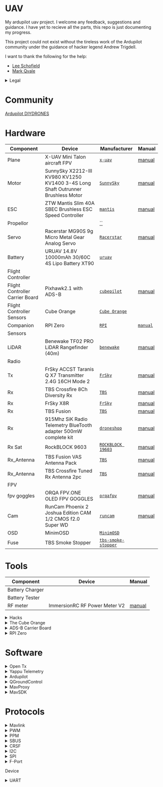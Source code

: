 # UAV
My ardupilot uav project. I welcome any feedback, suggestions and guidance.
I have yet to recieve all the parts, this repo is just documenting my progress.

This project could not exist without the tireless work of the Ardupilot community under
the guidance of hacker legend Andrew Trigdell.

I want to thank the following for the help:
* [Lee Schofield](http://www.painless360.com/) 
* [Mark Qvale](http://www.itsqv.com/QVM/index.php?title=Main_Page)

<details><summary>Legal</summary>

[Drone Regulations](https://droneregulations.info/)
[CASA](https://www.casa.gov.au/knowyourdrone)

## Australia

* You must not fly your drone higher than 120 metres.
* You must keep your drone at least 30 metres away from other people.
* You must only fly one drone at a time.
* You must keep your drone within visual line-of-sight.
* You must not fly over or above people or in a populous area. This could include beaches, parks, events, or sport ovals where there is a game in progress.
* Respect personal privacy. Don’t record or photograph people without their consent — this may breach other laws.
* If your drone weighs more than 100 grams, you must fly at least 5.5 kilometres away from a controlled airport, which generally have a control tower at them.
* You must only fly during the day and you must not fly through cloud or fog.
* You must not fly your drone over or near an area affecting public safety or where emergency operations are underway. 
* If you're near a helicopter landing site or smaller aerodrome without a control tower, you can fly your drone within 5.5 kilometres.
If you become aware of manned aircraft nearby, you will have to manoeuvre away and land your drone as quickly and safely as possible.

### FPV
* You do not need CASA approval if you only intend to operate FPV indoors for recreational purposes.
* Flying FPV outdoors is only permitted with CASA approval. This applies to both recreational and commercial drone users.
* [Apply for CASA Recreational FPV approval](https://www.casa.gov.au/drones/rules/restricted-airspace-permissions-and-approvals-recreational-operators)
* [Apply for EVLOS Extended Visual Line of Sight](https://www.casa.gov.au/drones/reoc/additional-approvals#visual-line-of-sight-civil-aviation-safety-regulations-101-073-)

#### Applications
* [Apply for Aviation Reference Number](https://www.casa.gov.au/licences-and-certification/individual-licensing/applying-aviation-reference-number-arn)
* [Model Airflight Authorisation](https://www.casa.gov.au/files/model-aircraft-flight-authorisation-area-approval-formpdf)
* [Airspace Risk Assessment Template](https://www.casa.gov.au/files/form-1589)
* A map with an aerial view of the location, such as a screenshot from Google Earth or a diagram, displaying the required information
* Participate in an interview and/or practical flight test, if required.
</details>

# Community
[ Ardupilot ](https://discuss.ardupilot.org/)
[ DIYDRONES ](https://diydrones.com/)

# Hardware
| Component | Device | Manufacturer | Manual | 
| --- | --- | --- | --- |
| Plane | X-UAV Mini Talon aircraft FPV | <a href="http://www.x-uav.cn/en/content/?465.html" target="_blank">`x-uav`</a> | <a href="https://github.com/shaun-lloyd/uav/blob/master/manual/xuav-mini_talon.pdf">manual</a>| 
| Motor | SunnySky X2212-III KV980 KV1250 KV1400 3-4S Long Shaft Outrunner Brushless Motor | <a href="https://sunnyskyusa.com/products/sunnsky-x2212" target="_blank">`SunnySky`</a> | <a href="https://github.com/shaun-lloyd/uav/blob/master/manual/sunnysky-1400.pdf">manual</a> |
| ESC | ZTW Mantis Slim 40A SBEC Brushless ESC Speed Controller | <a href="https://www.ztwoem.com/product/mantis-slim-series/" target="_blank">`mantis`</a> | <a href="https://github.com/shaun-lloyd/uav/blob/master/manual/ztw-mantis.pdf">manual</a> |
| Propellor | | <a href="" target="_blank">``</a> | <a href="https://github.com/shaun-lloyd/uav/blob/master/manual/.pdf"></a> |
| Servo | Racerstar MG90S 9g Micro Metal Gear Analog Servo | <a href="http://m.racerstar.com/4pcs-racerstar-mg90s-9g-micro-metal-gear-analog-servo-for-450-rc-helicopter-rc-car-boat-robot-p-367.html" target="_blank">`Racerstar`</a> | <a href="https://github.com/shaun-lloyd/uav/blob/master/manual/servo-MG90S.pdf">manual</a> |
| Battery | URUAV 14.8V 10000mAh 30/60C 4S Lipo Battery XT90 | <a href="https://www.uruav.com/URUAV-14_8V-10000mAh-30-or-60C-4S-Lipo-Batteri-XT60-Plug-f-r-FPV-RC-Quadcopter-Jordbruk-Drone-p-224.html" target="_blank">`uruav`</a> | <a href="https://github.com/shaun-lloyd/uav/blob/master/manual/.pdf"></a> |
| Flight Controller | | | |
| Flight Controller Carrier Board  | Pixhawk2.1 with ADS-B | <a href="https://docs.cubepilot.org/user-guides/carrier-boards/ads-b-carrier-board" target="_blank">`cubepilot`</a> | <a href="https://github.com/shaun-lloyd/uav/blob/master/manual/pixhawk2.pdf">manual</a> |
| Flight Controller Sensors  |  Cube Orange | <a href="">`Cube Orange`</a> | |
| Companion | RPI Zero | <a href="https://www.raspberrypi.org/products/raspberry-pi-zero/">`RPI`</a> | <a href="https://github.com/shaun-lloyd/uav/blob/master/manual/rpi-zero.pdf">`manual`</a> |
| Sensors | | | 
| LiDAR | Benewake TF02 PRO LiDAR Rangefinder (40m) | <a href="http://en.benewake.com/product/detail/5c345c9de5b3a844c4723299">`benewake`</a> | <a href="https://github.com/shaun-lloyd/uav/blob/master/manual/benewake-TF02.pdf">manual</a> |
| Radio | | | |
| Tx | FrSky ACCST Taranis Q X7 Transmitter 2.4G 16CH Mode 2 | <a href="https://www.frsky-rc.com/product/taranis-q-x7-2/" target="_blank">`FrSky`</a> | <a href="https://github.com/shaun-lloyd/uav/blob/master/manual/taranis-qx7.pdf">manual</a> |
| Rx | TBS Crossfire 8Ch Diversity Rx | <a href="https://www.team-blacksheep.com/products/prod:crossfire_8chrx" target="_blank">`TBS`</a> | <a href="https://github.com/shaun-lloyd/uav/blob/master/manual/tbs-crossfire.pdf">manual</a> |
| Rx | FrSky X8R | <a href="https://www.frsky-rc.com/product/x8r/" target="_blank">`FrSky`</a> | <a href="https://github.com/shaun-lloyd/uav/blob/master/manual/frsky-reciever-x8r.pdf">manual</a> |
| Rx | TBS Fusion | <a href="https://www.team-blacksheep.com/products/prod:tbs_fusion" target="_blank">`TBS`</a>  | <a href="https://github.com/shaun-lloyd/uav/blob/master/manual/tbs-fusion.pdf">manual</a> |
| Rx | 915Mhz SiK Radio Telemetry BlueTooth adapter 500mW complete kit | <a href="https://droneshop.biz/product/915mhz-sik-radio-telemetry-bluetooth-adapter-500mw-complete-kit/?v=eedc0d4ce163" target="_blank">`droneshop`</a> |  <a href="https://github.com/shaun-lloyd/uav/blob/master/manual/.pdf">manual</a> |
| Rx Sat | RockBLOCK 9603 | <a href="https://www.rock7.com/products/rockblock-9603-compact-plug-play-satellite-transmitter">`ROCKBLOCK 19603`</a> | <a href="https://github.com/shaun-lloyd/uav/blob/master/manual/rockblock-9603.pdf">manual</a> |
| Rx_Antenna | TBS Fusion VAS Antenna Pack | <a href="https://www.team-blacksheep.com/products/prod:fusion_vasant_pack" >`TBS`</a> | <a href="https://github.com/shaun-lloyd/uav/blob/master/manual/.pdf">manual</a> |
| Rx_Antenna | TBS Crossfire Tuned Rx Antenna 2pc | <a href="https://www.team-blacksheep.com/products/prod:tuned_rx_antenna" target="_blank">`TBS`</a> | <a href="https://github.com/shaun-lloyd/uav/blob/master/manual/tbs-crossfire.pdf">manual</a> |
| FPV | | | |
| fpv goggles | ORQA FPV.ONE OLED FPV GOGGLES | <a href="https://orqafpv.com/" target="_blank">`orqafpv`</a> | <a href="https://github.com/shaun-lloyd/uav/blob/master/manual/orqa-fpvone-1.2.b.pdf">manual</a> |
| Cam | RunCam Phoenix 2 Joshua Edition CAM 1/2 CMOS f2.0 Super WD | <a href="https://shop.runcam.com/runcam-phoenix-2/">`runcam`</a> | <a href="https://github.com/shaun-lloyd/uav/blob/master/manual/.pdf">manual</a> |
| OSD | MinimOSD | <a href="">`MinimOSD`</a> | <a href="https://github.com/shaun-lloyd/uav/blob/master/manual/minimosd.pdf"></a> |
| Fuse | TBS Smoke Stopper | <a href="">`tbs-smoke-stopper`</a> | | 
# Tools
| Component | Device | Manual |
| --- | --- | --- |
| Battery Charger | | |
| Battery Tester | | |
| RF meter | ImmersionRC RF Power Meter V2 | <a href="https://docs.google.com/document/d/1MHtkZg81mqF2xibuO7tHb-OH-l9ib3NImpGnRQWFtBo/edit">manual</a> |

<details><summary>Hacks</summary>

<details><summary>Taranis QX7 - CRSF MOD</summary>
[ TBS ](https://www.team-blacksheep.com/products/prod:qx7mod)
</details>
</details>

<details><summary>The Cube Orange</summary>
The Cube Orange autopilot is the latest and most powerful model in the Cubepilot ecosystem.
Designed for hobby users, commercial system integrators and UAS manufacturers the Cube Orange 
autopilot is part of a wide ecosystem of autopilot modules and carrier boards. 

## Processor
* 32bit ARM® STM32H743 Cortex®-M7（with DP-FPU）
* 400 Mhz/1 MB RAM/2 MB Flash
* 32 bit STM32F103 failsafe co-processor
## Sensors
* Three redundant IMUs (accels, gyros and compass)
* ICM 20649 integrated accelerometer / gyro, MS5611 barometer on base board
* InvenSense ICM20602 IMU,ICM20948 IMU/MAG, MS5611 barometer on temperature controlled, vibration isolated board
* All sensors connected via SPI.
## Power
* Redundant power supply with automatic failover
* Servo rail high-power (7 V) and high-current ready
* All peripheral outputs over-current protected, all inputs ESD protected
## Interfaces
* 14x PWM servo outputs (8 from IO, 6 from FMU)
* S.Bus servo output
* R/C inputs for CPPM, Spektrum / DSM and S.Bus
* Analogue / PWM RSSI input
* 5x general purpose serial ports, 2 with full flow control
* 2x I2C ports
* SPI port (un-buffered, for short cables only not recommended for use)
* 2x CAN Bus interface
* 3x Analogue inputs (3.3V and 6.6V)
* High-powered piezo buzzer driver (on expansion board)
* High-power RGB LED (I2C driver compatible connected externally only)
* Safety switch / LED
* Optional carrier board for Intel Edison (now obsolete)

</details>

<details><summary>ADS-B Carrier Board</summary>
* Integration of uAvonix ADS-B IN Receiver on Serial 5
* Built-In ADS-B Antenna

## TELEM1, TELEM2 ports
| Pin | Color | Signal | Volt |
| :---: | :---: | :---: | :---: |
| 1 | red | VCC | +5 |
| 2 | blk | TX (OUT) | +3.3 |
| 3 | blk | RX (IN) | +3.3 |
| 4 | blk | CTS | +3.3 |
| 5 | blk | RTS | +3.3 |
| 6 | blk | GND | GND |

## GPS1 port
| Pin | Color | Signal | Volt |
| :---: | :---: | :---: | :---: |
| 1 | red | VCC | +5 |
| 2 | blk | TX (OUT) | +3.3 |
| 3 | blk | RX (IN) | +3.3 |
| 4 | blk | SCL I2C1 | +3.3 |
| 5 | blk | SDA I2C1 | +3.3 |
| 6 | blk | Button | GND |
| 7 | blk | button LED | GND |
|  | blk | GND | GND |

## GPS2 port
| Pin | Color | Signal | Volt |
| :---: | :---: | :---: | :---: |
| 1 | red | VCC | +5 |
| 2 | blk | TX (OUT) | +3.3 |
| 3 | blk | RX (IN) | +3.3 |
| 4 | blk | SCL I2C2 | +3.3 |
| 5 | blk | SDA I2C2 | +3.3 |
| 6 | blk | GND | GND |

## ADC
| Pin | Color | Signal | Volt |
| :---: | :---: | :---: | :---: |
| 1 | red | VCC | +5 |
| 2 | blk | ADC IN | |
| 3 | blk | GND | GND |

## I2C2
| Pin | Color | Signal | Volt |
| :---: | :---: | :---: | :---: |
| 1 | red | VCC | +5 |
| 2 | blk | SCL | +3.3 (pullups) |
| 3 | blk | SDA | +3.3 (pullups) |
| 4 | blk | GND | GND |

## CAN1&2
| Pin | Color | Signal | Volt |
| :---: | :---: | :---: | :---: |
| 1 | red | VCC | +5 |
| 2 | blk | CAN_H | +12 |
| 3 | blk | CAN_L | +12 |
| 4 | blk | GND | GND |

## POWER1&2
| Pin | Color | Signal | Volt |
| :---: | :---: | :---: | :---: |
| 1 | red | VCC | +5 |
| 2 | red | VCC | +5 |
| 3 | blk | CURRENT | up to +3.3 |
| 4 | blk | VOLTAGE | up to +3.3 |
| 5 | blk | GND | GND |
| 6 | blk | GND | GND |

## USB
| Pin | Color | Signal | Volt |
| :---: | :---: | :---: | :---: |
| 1 | red | VCC | +5 |
| 2 | blk | D_plus | +3.3 |
| 3 | blk | D_minus  | +3.3 |
| 4 | blk | GND | GND |
| 5 | blk | BUZZER | battery voltage |
| 6 | blk | Boot/Error LED | |

</details>

<details><summary>RPI Zero</summary>

* [Config](https://www.raspberrypi.org/documentation/configuration/)
* [Hardware](https://www.raspberrypi.org/documentation/hardware/raspberrypi/README.md)
</details>

# Software

<details><summary>Open Tx</summary>

* [Home](https://www.open-tx.org/)
* [Manual](https://opentx.gitbooks.io/manual-for-opentx-2-2/content/)
* [Docs](https://legacy.gitbook.com/@opentx)
* [git](https://github.com/opentx/opentx)

## FIRMWARE
OpenTX is open source firmware for RC radio transmitters. 
The firmware is highly configurable and brings much more features than found in traditional radios. 
The daily feedback from the thousands of users ensures the continued stability and quality of the firmware.

## COMPANION
The team also develops the OpenTX Companion transmitter support software.
OpenTX Companion is used for many different tasks like loading OpenTX firmware to the radio, backing up model settings, editing settings and running radio simulators.
OpenTX Companion is available for Windows, Apple OSX and Linux.

## SOUND
There are two applications available for creating and managing the soundfiles used by OpenTX.
OpenTX Speaker is used to generate voice files for OpenTX by using synthetic speech. OpenTX Recorder is used to record voice files via a microphone.
Both programs can generate sound files for all OpenTX voice languages. Every radio message, including system messages, can be changed.
OpenTX Speaker and OpenTXRecorder are available for Windows7.
</details>

<details><summary>Yappu Telemetry</summary>

a LUA telemetry script for the Frsky Horus and Taranis radios using the ArduPilot frsky passthru telemetry protocol.

* [git](https://github.com/yaapu/FrskyTelemetryScript)
</details>

<details>
<summary>Ardupilot</summary>
ArduPilot enables the creation and use of trusted, autonomous, unmanned vehicle systems for the peaceful benefit of all. ArduPilot provides a comprehensive suite of tools suitable for almost any vehicle and application. As an open source project, it is constantly evolving based on rapid feedback from a large community of users. The Development Team works with the community and commercial partners to add functionality to ArduPilot that benefits everyone. Although ArduPilot does not manufacture any hardware, ArduPilot firmware works on a wide variety of different hardware to control unmanned vehicles of all types. Coupled with ground control software, unmanned vehicles running ArduPilot can have advanced functionality including real-time communication with operators. ArduPilot has a huge online community dedicated to helping users with questions, problems, and solutions

* [Home](https://ardupilot.org/ardupilot/index.html)
* [Plane](https://ardupilot.org/plane/index.html)
* [Build Setup](https://ardupilot.org/dev/docs/building-setup-linux.html#building-setup-linux)
* [Build Instructions](https://github.com/ArduPilot/ardupilot/blob/master/BUILD.md)
* [Radio Control Calibration](https://ardupilot.org/copter/docs/common-radio-control-calibration.html#common-radio-control-calibration)
* [ESC Calibration](https://ardupilot.org/copter/docs/esc-calibration.html)
* [WAF](https://waf.io/)
* [WAF-book](https://waf.io/book/)
* [Submittion Guide](https://ardupilot.org/dev/docs/submitting-patches-back-to-master.html#submitting-patches-back-to-master)
* [Style Guide](https://ardupilot.org/dev/docs/style-guide.html#style-guide)

### Submission cs
* Commit Message
```sh
Subsystem: brief description

Longer description...
```
* Clean up your local commit history
```sh
git rebase -i "HEAD~10"
```


### Setup Docker
```sh
git clone https://github.com/your-github-userid/ardupilot
cd ardupilot
git submodule update --init --recursive

docker build . -t ardupilot

docker run --rm -it -v `pwd`:/ardupilot ardupilot:latest bash
```

### Build
```sh
./waf configure
./waf 

./waf --targets bin/arduplane --upload
```
</details>

<details>
<summary>QGroundControl</summary>

QGroundControl provides full flight control and mission planning for any MAVLink enabled drone.
Its primary goal is ease of use for professional users and developers. All the code is open-source source, so you can contribute and evolve it as you want.

* [Home](http://qgroundcontrol.com/)
* [User Guide](https://docs.qgroundcontrol.com/en/)
* [Dev Guide](https://dev.qgroundcontrol.com/en/)
* [Download](https://docs.qgroundcontrol.com/en/getting_started/download_and_install.html)
</details>

<details>
<summary>MavProxy</summary> 
A UAV ground station software package for MAVLink based systems

MAVProxy is a fully-functioning GCS for UAV’s, designed as a minimalist, portable and extendable GCS for any autonomous system supporting the MAVLink protocol (such as one using ArduPilot). MAVProxy is a powerful command-line based “developer” ground station software. It can be extended via add-on modules, or complemented with another ground station, such as Mission Planner, APM Planner 2, QGroundControl etc, to provide a graphical user interface.

* [Home](https://ardupilot.org/mavproxy/index.html)
* [Linux Dev Environment](https://ardupilot.org/mavproxy/docs/development/mavdevenvlinux.html)
* [Cheatsheet](https://ardupilot.org/mavproxy/docs/getting_started/cheatsheet.html#mavproxy-cheetsheet)
* [Modules](https://ardupilot.org/mavproxy/docs/modules/index.html)
</details>

<details>
<summary>MavSDK</summary>
The easiest way to control Drones using MAVLink.
The MAVSDK is a MAVLink Library with APIs for C++, iOS, Python and Android.

The library provides a simple API for managing one or more vehicles, providing programmatic access to vehicle information and telemetry,
and control over missions, movement and other operations.

The library can run on a vehicle-based companion computer or on a ground-based GCS or mobile device (these devices have significantly more 
processing power that an ordinary flight controller, enabling tasks like computer vision, obstacle avoidance, and route planning).

Developers can extend the core C++ SDK using plugins in order to add any other required MAVLink API 
(for example, to integrate a flight controller with custom cameras, gimbals, or other hardware over MAVLink).

Cross-platform wrappers for the core library are actively being developed. These (primarily) use gRPC and Reactive Extensions.

* [Home](https://mavsdk.mavlink.io/develop/en/index.html)
* [Python](https://github.com/mavlink/MAVSDK-Python#mavsdk-python)
* [Python Examples](https://github.com/mavlink/MAVSDK-Python/tree/master/examples) 
* [Python API Reference](http://mavsdk-python-docs.s3-website.eu-central-1.amazonaws.com/)
</details>

# Protocols

<details>
<summary>Mavlink</summary>

MAVLink is a binary telemetry protocol designed for resource-constrained systems and bandwidth-constrained links.
MAVLink is deployed in two major versions: v1.0 and v2.0, which is backwards-compatible (v2.0 implementations can parse and send v1.0 packets). 
Telemetry data streams are sent in a multicast design while protocol aspects that change the system configuration,
and require guaranteed delivery like the mission protocol or parameter protocol are point-to-point with retransmission.

* [Guide] (https://mavlink.io/en/)
* [SDK] (https://mavsdk.mavlink.io/develop/en/index.html)
* [Common Messages](https://mavlink.io/en/messages/common.html)
* [Python API Reference](http://mavsdk-python-docs.s3-website.eu-central-1.amazonaws.com)
</details>

<details>
<summary>PWM</summary>
Pulse Width Modulation.

* analog.
* 1 channel.
* length of the pulse specifies the servo output or throttle position.
</details>

<details>
<summary>PPM</summary>
Pulse Postion Modulation

* analog.
* 8 channels.
* channels are sent one after the other.
* It’s not as accurate or jitter free as serial communications.
</details>

<details><summary>SBUS</summary>
Serial Bus.

* digital loss-less.
* 18 channels.
* inverted UART communication signal.
</details>

<details><summary>CRSF</summary>
Crossfire Serial F?

* digital loss-less.
* faster update rates
* two-way capabilities, no additional ports required.
</details>

<details><summary>I2C</summary>
Inter-Integrated Circuit

* serial
* multi-master, multi-slave, packet switched, single-ended.
</details>

<details>
<summary>SPI</summary>
Serial Peripheral Interface

* synchronous serial. 
</details>

<details>
<summary>F-Port</summary>
FPort is a bi-directional protocol, using SBus RC in one direction, and serial telemetry in the other. The RC portion can be decoded when attached to an autopilot as if it were SBus, but the embedded telemetry would be lost. See the FPort setup documentation for details on connection to one of the autopilots Serial Ports.

</details>


Device

<details><summary>UART</summary>
A universal asynchronous receiver-transmitter a hardware device for asynchronous serial communication in which the data format and transmission speeds are configurable.
The electric signaling levels and methods are handled by a driver circuit external to the UART.
A UART is usually an individual (or part of an) integrated circuit (IC) used for serial communications over a computer or peripheral device serial port.
One or more UART peripherals are commonly integrated in microcontroller chips.

A related device, the universal synchronous and asynchronous receiver-transmitter (USART) also supports synchronous operation. 
</details>

